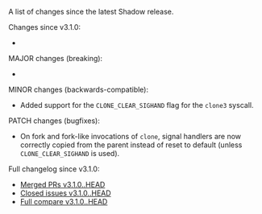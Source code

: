 A list of changes since the latest Shadow release.

Changes since v3.1.0:

*

MAJOR changes (breaking):

*

MINOR changes (backwards-compatible):

* Added support for the `CLONE_CLEAR_SIGHAND` flag for the `clone3` syscall.

PATCH changes (bugfixes):

* On fork and fork-like invocations of `clone`, signal handlers are now correctly copied
from the parent instead of reset to default (unless `CLONE_CLEAR_SIGHAND` is used).

Full changelog since v3.1.0:

- [Merged PRs v3.1.0..HEAD](https://github.com/shadow/shadow/pulls?q=is%3Apr+merged%3A2023-12-30T20%3A30-0400..2033-12-30T20%3A30-0400)
- [Closed issues v3.1.0..HEAD](https://github.com/shadow/shadow/issues?q=is%3Aissue+closed%3A2023-12-30T20%3A30-0400..2033-12-30T20%3A30-0400)
- [Full compare v3.1.0..HEAD](https://github.com/shadow/shadow/compare/v3.1.0...HEAD)
